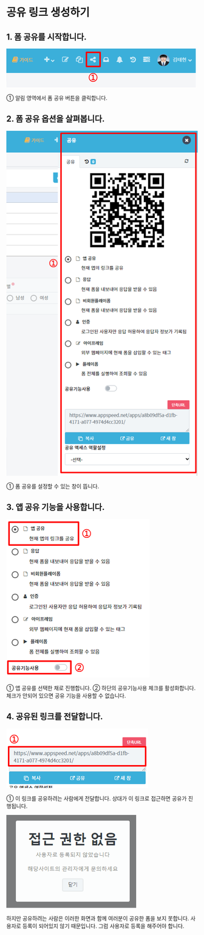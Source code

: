 # 공유 링크 생성하기

## 1. 폼 공유를 시작합니다.

![폼 공유를 시작합니다](/media/image170.png)

①	알림 영역에서 폼 공유 버튼을 클릭합니다.

## 2. 폼 공유 옵션을 살펴봅니다.

![폼 공유 옵션을 살펴봅니다](/media/image171.png)

①	폼 공유를 설정할 수 있는 창이 뜹니다.

## 3. 앱 공유 기능을 사용합니다.

![앱 공유 기능을 사용합니다](/media/image172.png)

①	앱 공유를 선택한 채로 진행합니다.
②	하단의 공유기능사용 체크를 활성화합니다. 체크가 안되어 있으면 공유 기능을 사용할 수 없습니다.

## 4. 공유된 링크를 전달합니다.

![공유된 링크를 전달합니다](/media/image173.png)

①	이 링크를 공유하려는 사람에게 전달합니다. 상대가 이 링크로 접근하면 공유가 진행됩니다.

![접근 권한 안내창](/media/image174.png)

하지만 공유하려는 사람은 이러한 화면과 함께 여러분이 공유한 폼을 보지 못합니다. 사용자로 등록이 되어있지 않기 때문입니다. 그럼 사용자로 등록을 해주어야 합니다.